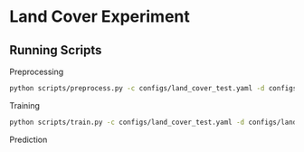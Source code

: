 # Land Cover Experiment

## Running Scripts

Preprocessing
```bash
python scripts/preprocess.py -c configs/land_cover_test.yaml -d configs/land_cover_test.csv
```

Training

```bash
python scripts/train.py -c configs/land_cover_test.yaml -d configs/land_cover_test.csv
```

Prediction

```bash

```